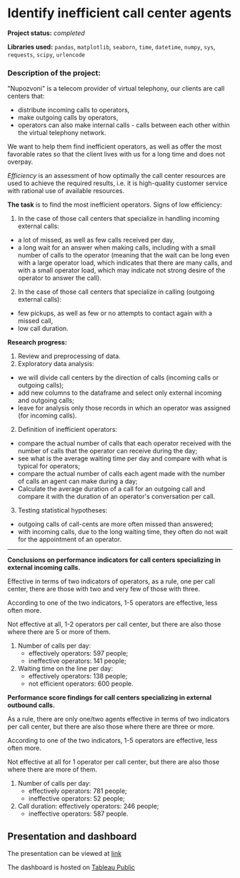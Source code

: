 # Identify inefficient call center agents

**Project status:** *completed*

**Libraries used:** `pandas`, `matplotlib`, `seaborn`, `time`, `datetime`, `numpy`, `sys`, `requests`, `scipy`, `urlencode`

### Description of the project:

"Nupozvoni" is a telecom provider of virtual telephony, our clients are call centers that:
* distribute incoming calls to operators,
* make outgoing calls by operators,
* operators can also make internal calls - calls between each other within the virtual telephony network.

We want to help them find inefficient operators, as well as offer the most favorable rates so that the client lives with us for a long time and does not overpay.

*Efficiency* is an assessment of how optimally the call center resources are used to achieve the required results, i.e. it is high-quality customer service with rational use of available resources.

**The task** is to find the most inefficient operators. Signs of low efficiency:
1. In the case of those call centers that specialize in handling incoming external calls:
- a lot of missed, as well as few calls received per day,
- a long wait for an answer when making calls, including with a small number of calls to the operator (meaning that the wait can be long even with a large operator load, which indicates that there are many calls, and with a small operator load, which may indicate not strong desire of the operator to answer the call).
2. In the case of those call centers that specialize in calling (outgoing external calls):
- few pickups, as well as few or no attempts to contact again with a missed call,
- low call duration.

**Research progress:**
1. Review and preprocessing of data.
2. Exploratory data analysis:
* we will divide call centers by the direction of calls (incoming calls or outgoing calls);
* add new columns to the dataframe and select only external incoming and outgoing calls;
* leave for analysis only those records in which an operator was assigned (for incoming calls).
2. Definition of inefficient operators:
* compare the actual number of calls that each operator received with the number of calls that the operator can receive during the day;
* see what is the average waiting time per day and compare with what is typical for operators;
* compare the actual number of calls each agent made with the number of calls an agent can make during a day;
* Calculate the average duration of a call for an outgoing call and compare it with the duration of an operator's conversation per call.
3. Testing statistical hypotheses:
* outgoing calls of call-cents are more often missed than answered;
* with incoming calls, due to the long waiting time, they often do not wait for the appointment of an operator.

---
**Conclusions on performance indicators for call centers specializing in external incoming calls.**
    
Effective in terms of two indicators of operators, as a rule, one per call center, there are those with two and very few of those with three.
    
According to one of the two indicators, 1-5 operators are effective, less often more.

Not effective at all, 1-2 operators per call center, but there are also those where there are 5 or more of them.
    
1. Number of calls per day:
    - effectively operators: 597 people;
    - ineffective operators: 141 people;
2. Waiting time on the line per day:
    - effectively operators: 138 people;
    - not efficient operators: 600 people.
    
**Performance score findings for call centers specializing in external outbound calls.**
    
As a rule, there are only one/two agents effective in terms of two indicators per call center, but there are also those where there are three or more.

According to one of the two indicators, 1-5 operators are effective, less often more.

Not effective at all for 1 operator per call center, but there are also those where there are more of them.
    
1. Number of calls per day:
    - effectively operators: 781 people;
    - ineffective operators: 52 people;
2. Call duration:
    effectively operators: 246 people;
    - ineffective operators: 587 people.

## Presentation and dashboard

The presentation can be viewed at [link](https://disk.yandex.ru/i/H1ywfOoDWiS0Ig)

The dashboard is hosted on [Tableau Public](https://public.tableau.com/views/-_16669659004100/-?:language=en-US&:display_count=n&:origin=viz_share_link)
